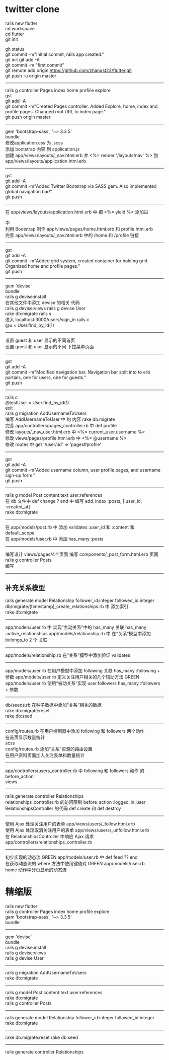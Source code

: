 # twitter clone

rails new flutter  
cd workspace  
cd flutter    
git init  

git status    
git commit -m"Initial commit, rails app created."  
git init
git add -A  
git commit -m "first commit"  
git remote add origin https://github.com/zhangst23/flutter.git  
git push -u origin master  
***
rails g controller Pages index home profiile explore  
gst  
git add -A  
git commit -m"Created Pages controller. Added Explore, home, index and profile pages. Changed root URL to index page."  
git push origin master  
***
gem 'bootstrap-sass', '~> 3.3.5'  
bundle  
修改application.css 为 .scss  
添加 bootstrap 内容 到 application.js  
创建 app/views/layouts/_nav.html.erb  并  <%= render '/layouts/nav' %>   到 app/views/layouts/application.html.erb
***
gst  
git add -A  
git commit -m"Added Twitter Bootstrap via SASS gem. Also implemented global navigation bar!"  
git push
***
在 app/views/layouts/application.html.erb 中 把 <%= yield %> 添加进 <div class="container"> 中  
利用 Bootstrap 制作  app/views/pages/home.html.erb  和 profile.html.erb  
完善 app/views/layouts/_nav.html.erb 中的 /home 和 /profile 链接
***
gst  
git add -A  
git commit -m"Added grid system, created container for holding grid. Organized home and profile pages."  
git push
***
gem 'devise'  
bundle  
rails g devise:install  
在其他文件中添加 devise 的相关 代码  
rails g devise:views
rails g devise User  
rake db:migrate
rails s  
进入 localhost:3000/users/sign_in
rails c  
@u = User.find_by_id(1)  
***
设置 guest 和 user 显示的不同首页  
设置 guest 和 user 显示的不同 下拉菜单页面
***
gst  
git add -A  
git commit -m"Modified navigation bar. Navigation bar split into to erb partials, one for users, one for guests."  
git push
***
rails c  
@testUser = User.find_by_id(1)  
exit  
rails g migration AddUsernameToUsers   
编写 AddUsernameToUser 中 的 内容
rake db:migrate  
完善 app/controllers/pages_controller.rb 中   def profile  
修改 layouts/_nav_user.html.erb 中 <%= current_user.username %>  
修改 views/pages/profile.html.erb 中 <%= @username %>   
修改 routes 中 get '/user/:id' => 'pages#profile'  
***
gst  
git add -A  
git commit -m"Added username column, user profile pages, and username sign-up form."  
git push
***
rails g model Post content:text user:references  
在 db 文件中 def change ? end 中 编写 add_index :posts, [:user_id, :created_at]   
rake db:migrate  
***
在 app/models/post.rb  中 添加 validates :user_id 和 :content  和 default_scope  
在 app/models/user.rb  中 添加 has_many :posts
***
编写设计 views/pages/4个页面 
编写 components/_post_form.html.erb 页面  
rails g controller Posts  
编写
***
## 补充关系模型
rails generate model Relationship follower_id:integer followed_id:integer  
db/migrate/[timestamp]_create_relationships.rb 中 添加索引  
rake db:migrate  
***
app/models/user.rb 中 实现“主动关系”中的 has_many 关联  has_many :active_relationships
app/models/relationship.rb 中 在“关系”模型中添加 belongs_to 2 个 关联  
***
app/models/relationship.rb 在“关系”模型中添加验证 validates  
***
app/models/user.rb 在用户模型中添加 following 关联  has_many :following + 参数
app/models/user.rb  定义关注用户相关的几个辅助方法 GREEN
app/models/user.rb  使用“被动关系”实现 user.followers has_many :followers + 参数  
***
db/seeds.rb  在种子数据中添加“关系”相关的数据  
rake db:migrate:reset  
rake db:seed
***
config/routes.rb  在用户控制器中添加 following 和 followers 两个动作  
在首页显示数量统计  
scss  
config/routes.rb  添加“关系”资源的路由设置  
在用户资料页面加入关注表单和数量统计  
***
app/controllers/users_controller.rb  中 following 和 followers 动作 的  before_action  
views
***
rails generate controller Relationships  
relationships_controller.rb  的访问限制   before_action :logged_in_user  
RelationshipsController 的代码  def create  和  def destroy  
***
使用 Ajax 处理关注用户的表单   app/views/users/_follow.html.erb  
使用 Ajax 处理取消关注用户的表单  app/views/users/_unfollow.html.erb  
在 RelationshipsController 中响应 Ajax 请求  app/controllers/relationships_controller.rb  
***
初步实现的动态流 GREEN  app/models/user.rb  中   def feed  ??  end  
在获取动态流的 where 方法中使用键值对 GREEN   app/models/user.rb  
home 动作中分页显示的动态流








# 精缩版

rails new flutter   
rails g controller Pages index home profile explore  
gem 'bootstrap-sass', '~> 3.3.5'   
bundle 
***
gem 'devise'  
bundle  
rails g devise:install  
rails g devise:views   
rails g devise User
***
rails g migration AddUsernameToUsers   
rake db:migrate  
***
rails g model Post content:text user:references   
rake db:migrate  
rails g controller Posts   
***
rails generate model Relationship follower_id:integer followed_id:integer 
rake db:migrate    
***
rake db:migrate:reset
rake db:seed
***
rails generate controller Relationships









